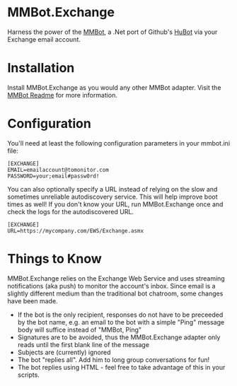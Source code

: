 # MMBot.Exchange

Harness the power of the [MMBot](http://github.com/mmbot/mmbot), a .Net port of Github's [HuBot](http://github.com/github/hubot) via your Exchange email account.

# Installation

Install MMBot.Exchange as you would any other MMBot adapter. Visit the [MMBot Readme](https://github.com/mmbot/mmbot#getting-started) for more information.

# Configuration

You'll need at least the following configuration parameters in your mmbot.ini file:

```
[EXCHANGE]
EMAIL=emailaccount@tomonitor.com
PASSWORD=your;email#passw0rd!
```

You can also optionally specify a URL instead of relying on the slow and sometimes unreliable autodiscovery service. This will help improve boot times as well!
If you don't know your URL, run MMBot.Exchange once and check the logs for the autodiscovered URL.

```
[EXCHANGE]
URL=https://mycompany.com/EWS/Exchange.asmx
```

# Things to Know

MMBot.Exchange relies on the Exchange Web Service and uses streaming notifications (aka push) to monitor the account's inbox.
Since email is a slightly different medium than the traditional bot chatroom, some changes have been made.

* If the bot is the only recipient, responses do not have to be preceeded by the bot name, e.g. an email to the bot with a simple "Ping" message body will suffice instead of "MMBot, Ping"
* Signatures are to be avoided, thus the MMBot.Exchange adapter only reads until the first blank line of the message
* Subjects are (currently) ignored
* The bot "replies all". Add him to long group conversations for fun!
* The bot replies using HTML - feel free to take advantage of this in your scripts.